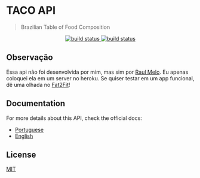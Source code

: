 # TACO API

> Brazilian Table of Food Composition

<p align="center">
 <a href="https://github.com/raulfdm/taco-api/actions/workflows/app.yml">
   <img src="https://github.com/raulfdm/taco-api/actions/workflows/app.yml/badge.svg"
        alt="build status">
 </a>
 <a href="https://travis-ci.org/raulfdm/taco-api">
   <img src="https://travis-ci.org/raulfdm/taco-api.svg?branch=master"
        alt="build status">
 </a>
</p>

## Observação

Essa api não foi desenvolvida por mim, mas sim por [Raul Melo](https://github.com/raulfdm). Eu apenas coloquei ela em um server no heroku.
Se quiser testar em um app funcional, dê uma olhada no [Fat2Fit](https://github.com/Chipskein/pwa-eng_software)!

## Documentation

For more details about this API, check the official docs:

- [Portuguese](https://taco-api.netlify.app/)
- [English](https://taco-api.netlify.app/en)

## License

[MIT](./LICENSE.md)
